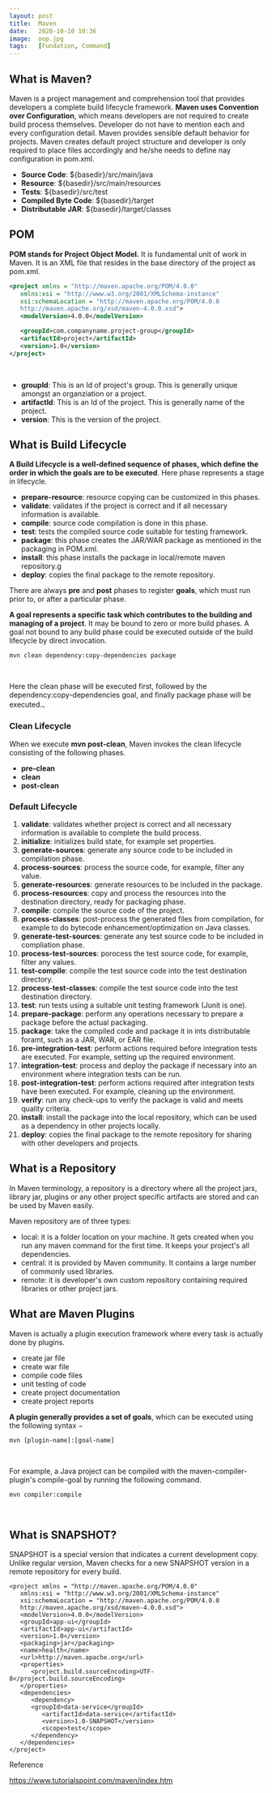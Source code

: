 ```yaml
---
layout: post
title:  Maven
date:   2020-10-10 10:36
image:  oop.jpg
tags:   [Fundation, Command]
---
```


## What is Maven?

Maven is a project management and comprehension tool that provides developers a complete build lifecycle framework. **Maven uses Convention over Configuration**, which means developers are not required to create build process themselves. Developer do not have to mention each and every configuration detail. Maven provides sensible default behavior for projects. Maven creates default project structure and developer is only required to place files accordingly and he/she needs to define nay configuration in pom.xml.

* **Source Code**: ${basedir}/src/main/java
* **Resource**: ${basedir}/src/main/resources
* **Tests**: ${basedir}/src/test
* **Compiled Byte Code**: ${basedir}/target
* **Distributable JAR**: ${basedir}/target/classes

## POM

**POM stands for Project Object Model.** It is fundamental unit of work in Maven. It is an XML file that resides in the base directory of the project as pom.xml.

```xml
<project xmlns = "http://maven.apache.org/POM/4.0.0"
   xmlns:xsi = "http://www.w3.org/2001/XMLSchema-instance"
   xsi:schemaLocation = "http://maven.apache.org/POM/4.0.0
   http://maven.apache.org/xsd/maven-4.0.0.xsd">
   <modelVersion>4.0.0</modelVersion>

   <groupId>com.companyname.project-group</groupId>
   <artifactId>project</artifactId>
   <version>1.0</version>
</project>
```

<!-- Line breaks -->
<br />

* **groupId**: This is an Id of project's group. This is generally unique amongst an organziation or a project.
* **artifactId**: This is an Id of the project. This is generally name of the project.
* **version**: This is the version of the project.

## What is Build Lifecycle

**A Build Lifecycle is a well-defined sequence of phases, which define the order in which the goals are to be executed**. Here phase represents a stage in lifecycle. 

* **prepare-resource**: resource copying can be customized in this phases.
* **validate**: validates if the project is correct and if all necessary information is available.
* **compile**: source code compilation is done in this phase.
* **test**: tests the compiled source code suitable for testing framework.
* **package**: this phase creates the JAR/WAR package as mentioned in the packaging in POM.xml.
* **install**: this phase installs the package in local/remote maven repository.g
* **deploy**: copies the final package to the remote repository.

There are always **pre** and **post** phases to register **goals**, which must run prior to, or after a particular phase.

**A goal represents a specific task which contributes to the building and managing of a project**. It may be bound to zero or more build phases. A goal not bound to any build phase could be executed outside of the build lifecycle by direct invocation.

```
mvn clean dependency:copy-dependencies package
```

<!-- Line breaks -->
<br />

Here the clean phase will be executed first, followed by the dependency:copy-dependencies goal, and finally package phase will be executed.、

### Clean Lifecycle

When we execute **mvn post-clean**, Maven invokes the clean lifecycle consisting of the following phases.

* **pre-clean**
* **clean**
* **post-clean**

### Default Lifecycle

1. **validate**: validates whether project is correct and all necessary information is available to complete the build process.
2. **initialize**: initializes build state, for example set properties.
3. **generate-sources**: generate any source code to be included in compilation phase.
4. **process-sources**: process the source code, for example, filter any value.
5. **generate-resources**: generate resources to be included in the package.
6. **process-resources**: copy and process the resources into the destination directory, ready for packaging phase.
7. **compile**: compile the source code of the project.
8. **process-classes**: post-process the generated files from compilation, for example to do bytecode enhancement/optimization on Java classes.
9. **generate-test-sources**: generate any test source code to be included in compliation phase.
10. **process-test-sources**: porocess the test source code, for example, filter any values.
11. **test-compile**: compile the test source code into the test destination directory.
12. **process-test-classes**: compile the test source code into the test destination directory.
13.	**test**: run tests using a suitable unit testing framework (Junit is one).
14.	**prepare-package**: perform any operations necessary to prepare a package before the actual packaging.
15.	**package**: take the compiled code and package it in ints distributable foramt, such as a JAR, WAR, or EAR file.
16. **pre-integration-test**: perform actions required before integration tests are executed. For example, setting up the required environment.
17. **integration-test**: process and deploy the package if necessary into an environment where integration tests can be run.
18. **post-integration-test**: perform actions required after integration tests have been executed. For example, cleaning up the environment.
19. **verify**: run any check-ups to verify the package is valid and meets quality criteria.
20.	**install**: install the package into the local repository, which can be used as a dependency in other projects locally.
21.	**deploy**: copies the final package to the remote repository for sharing with other developers and projects.

## What is a Repository

In Maven terminology, a repository is a directory where all the project jars, library jar, plugins or any other project specific artifacts are stored and can be used by Maven easily.

Maven repository are of three types:

* local: it is a folder location on your machine. It gets created when you run any maven command for the first time. It keeps your project's all dependencies.
* central: it is provided by Maven community. It contains a large number of commonly used libraries.
* remote: it is developer's own custom repository containing required libraries or other project jars.

## What are Maven Plugins

Maven is actually a plugin execution framework where every task is actually done by plugins.

* create jar file
* create war file
* compile code files
* unit testing of code
* create project documentation
* create project reports

**A plugin generally provides a set of goals**, which can be executed using the following syntax −

```
mvn [plugin-name]:[goal-name]
```

<!-- Line breaks -->
<br />

For example, a Java project can be compiled with the maven-compiler-plugin's compile-goal by running the following command.

```
mvn compiler:compile
```

<!-- Line breaks -->
<br />

## What is SNAPSHOT?

SNAPSHOT is a special version that indicates a current development copy. Unlike regular version, Maven checks for a new SNAPSHOT version in a remote repository for every build.

```
<project xmlns = "http://maven.apache.org/POM/4.0.0" 
   xmlns:xsi = "http://www.w3.org/2001/XMLSchema-instance"
   xsi:schemaLocation = "http://maven.apache.org/POM/4.0.0 
   http://maven.apache.org/xsd/maven-4.0.0.xsd">
   <modelVersion>4.0.0</modelVersion>
   <groupId>app-ui</groupId>
   <artifactId>app-ui</artifactId>
   <version>1.0</version>
   <packaging>jar</packaging>
   <name>health</name>
   <url>http://maven.apache.org</url>
   <properties>
      <project.build.sourceEncoding>UTF-8</project.build.sourceEncoding>
   </properties>
   <dependencies>
      <dependency>
      <groupId>data-service</groupId>
         <artifactId>data-service</artifactId>
         <version>1.0-SNAPSHOT</version>
         <scope>test</scope>
      </dependency>
   </dependencies>
</project>
```

Reference

<https://www.tutorialspoint.com/maven/index.htm>